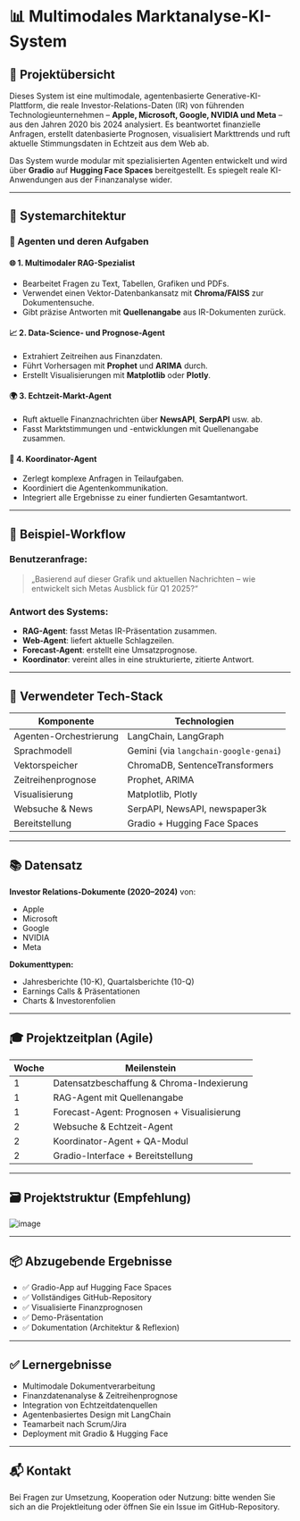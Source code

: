 # 📊 Multimodales Marktanalyse-KI-System

## 🚀 Projektübersicht

Dieses System ist eine multimodale, agentenbasierte Generative-KI-Plattform, die reale Investor-Relations-Daten (IR) von führenden Technologieunternehmen – **Apple, Microsoft, Google, NVIDIA und Meta** – aus den Jahren 2020 bis 2024 analysiert. Es beantwortet finanzielle Anfragen, erstellt datenbasierte Prognosen, visualisiert Markttrends und ruft aktuelle Stimmungsdaten in Echtzeit aus dem Web ab.

Das System wurde modular mit spezialisierten Agenten entwickelt und wird über **Gradio** auf **Hugging Face Spaces** bereitgestellt. Es spiegelt reale KI-Anwendungen aus der Finanzanalyse wider.

---

## 🧠 Systemarchitektur

### 🧩 Agenten und deren Aufgaben

#### 🌐 1. Multimodaler RAG-Spezialist
- Bearbeitet Fragen zu Text, Tabellen, Grafiken und PDFs.
- Verwendet einen Vektor-Datenbankansatz mit **Chroma/FAISS** zur Dokumentensuche.
- Gibt präzise Antworten mit **Quellenangabe** aus IR-Dokumenten zurück.

#### 📈 2. Data-Science- und Prognose-Agent
- Extrahiert Zeitreihen aus Finanzdaten.
- Führt Vorhersagen mit **Prophet** und **ARIMA** durch.
- Erstellt Visualisierungen mit **Matplotlib** oder **Plotly**.

#### 🌍 3. Echtzeit-Markt-Agent
- Ruft aktuelle Finanznachrichten über **NewsAPI**, **SerpAPI** usw. ab.
- Fasst Marktstimmungen und -entwicklungen mit Quellenangabe zusammen.

#### 🧠 4. Koordinator-Agent
- Zerlegt komplexe Anfragen in Teilaufgaben.
- Koordiniert die Agentenkommunikation.
- Integriert alle Ergebnisse zu einer fundierten Gesamtantwort.

---

## 🔄 Beispiel-Workflow

### Benutzeranfrage:
> „Basierend auf dieser Grafik und aktuellen Nachrichten – wie entwickelt sich Metas Ausblick für Q1 2025?“

### Antwort des Systems:
- **RAG-Agent**: fasst Metas IR-Präsentation zusammen.
- **Web-Agent**: liefert aktuelle Schlagzeilen.
- **Forecast-Agent**: erstellt eine Umsatzprognose.
- **Koordinator**: vereint alles in eine strukturierte, zitierte Antwort.

---

## 🧰 Verwendeter Tech-Stack

| Komponente              | Technologien |
|-------------------------|--------------|
| Agenten-Orchestrierung  | LangChain, LangGraph |
| Sprachmodell            | Gemini (via `langchain-google-genai`) |
| Vektorspeicher          | ChromaDB, SentenceTransformers |
| Zeitreihenprognose      | Prophet, ARIMA |
| Visualisierung          | Matplotlib, Plotly |
| Websuche & News         | SerpAPI, NewsAPI, newspaper3k |
| Bereitstellung          | Gradio + Hugging Face Spaces |

---

## 📚 Datensatz

**Investor Relations-Dokumente (2020–2024)** von:

- Apple
- Microsoft
- Google
- NVIDIA
- Meta

**Dokumenttypen:**
- Jahresberichte (10-K), Quartalsberichte (10-Q)
- Earnings Calls & Präsentationen
- Charts & Investorenfolien

---

## 🎓 Projektzeitplan (Agile)

| Woche | Meilenstein |
|-------|-------------|
| 1     | Datensatzbeschaffung & Chroma-Indexierung |
| 1     | RAG-Agent mit Quellenangabe |
| 1     | Forecast-Agent: Prognosen + Visualisierung |
| 2     | Websuche & Echtzeit-Agent |
| 2     | Koordinator-Agent + QA-Modul |
| 2     | Gradio-Interface + Bereitstellung |

---

## 🗃️ Projektstruktur (Empfehlung)

![image](https://github.com/user-attachments/assets/b4bf6e93-7168-4fde-880d-dd2a87fedcda)



---

## 📦 Abzugebende Ergebnisse

- ✅ Gradio-App auf Hugging Face Spaces
- ✅ Vollständiges GitHub-Repository
- ✅ Visualisierte Finanzprognosen
- ✅ Demo-Präsentation
- ✅ Dokumentation (Architektur & Reflexion)

---

## ✅ Lernergebnisse

- Multimodale Dokumentverarbeitung
- Finanzdatenanalyse & Zeitreihenprognose
- Integration von Echtzeitdatenquellen
- Agentenbasiertes Design mit LangChain
- Teamarbeit nach Scrum/Jira
- Deployment mit Gradio & Hugging Face

---

## 📬 Kontakt

Bei Fragen zur Umsetzung, Kooperation oder Nutzung: bitte wenden Sie sich an die Projektleitung oder öffnen Sie ein Issue im GitHub-Repository.
